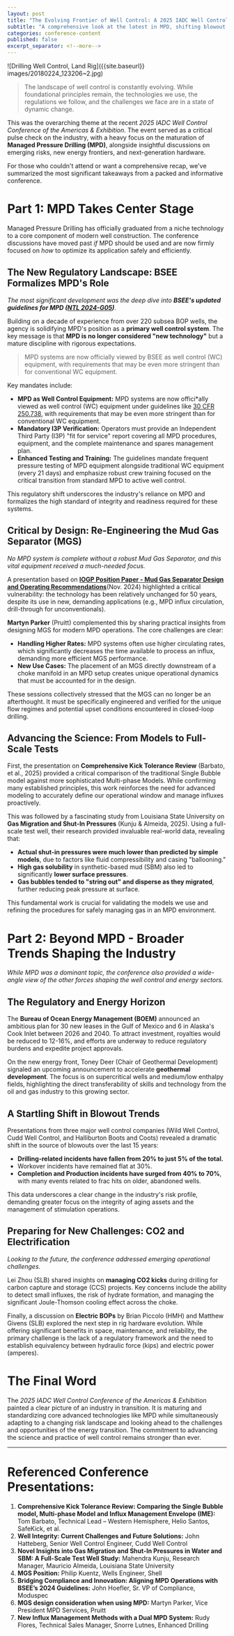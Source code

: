 ```yaml
---
layout: post
title: "The Evolving Frontier of Well Control: A 2025 IADC Well Control Conference Review"
subtitle: "A comprehensive look at the latest in MPD, shifting blowout trends, CO2 management, and the future of energy."
categories: conference-content
published: false
excerpt_separator: <!--more-->
---
```

![Drilling Well Control, Land Rig]({{site.baseurl}} images/20180224_123206~2.jpg)

> The landscape of well control is constantly evolving. While foundational principles remain, the technologies we use, the regulations we follow, and the challenges we face are in a state of dynamic change.

This was the overarching theme at the recent *2025 IADC Well Control Conference of the Americas & Exhibition*. The event served as a critical pulse check on the industry, with a heavy focus on the maturation of **Managed Pressure Drilling (MPD)**, alongside insightful discussions on emerging risks, new energy frontiers, and next-generation hardware.

For those who couldn't attend or want a comprehensive recap, we've summarized the most significant takeaways from a packed and informative conference.
<!--more-->

# Part 1: MPD Takes Center Stage

Managed Pressure Drilling has officially graduated from a niche technology to a core component of modern well construction. The conference discussions have moved past *if* MPD should be used and are now firmly focused on *how* to optimize its application safely and efficiently.

## The New Regulatory Landscape: BSEE Formalizes MPD's Role
*The most significant development was the deep dive into **BSEE's updated guidelines for MPD ([NTL 2024-G05](https://www.bsee.gov/sites/bsee.gov/files/2024-11/BSEE%20NTL%20No.%202024-G05%20Managed%20Pressure%20Drilling%20Projects%20Using%20a%20Subsea%20Blow%20Out%20Preventer.pdf))***.

Building on a decade of experience from over 220 subsea BOP wells, the agency is solidifying MPD's position as a **primary well control system**. The key message is that **MPD is no longer considered "new technology"** but a mature discipline with rigorous expectations.

> MPD systems are now officially viewed by BSEE as well control (WC) equipment, with requirements that may be even more stringent than for conventional WC equipment.

Key mandates include:
*   **MPD as Well Control Equipment:** MPD systems are now offici*ally viewed as well control (WC) equipment under guidelines like [30 CFR 250.738](https://www.govinfo.gov/content/pkg/CFR-2024-title30-vol2/pdf/CFR-2024-title30-vol2-sec250-738.pdf), with requirements that may be even more stringent than for conventional WC equipment.
*   **Mandatory I3P Verification:** Operators must provide an Independent Third Party (I3P) "fit for service" report covering all MPD procedures, equipment, and the complete maintenance and spares management plan.
*   **Enhanced Testing and Training:** The guidelines mandate frequent pressure testing of MPD equipment alongside traditional WC equipment (every 21 days) and emphasize robust crew training focused on the critical transition from standard MPD to active well control.

This regulatory shift underscores the industry's reliance on MPD and formalizes the high standard of integrity and readiness required for these systems.

## Critical by Design: Re-Engineering the Mud Gas Separator (MGS)
*No MPD system is complete without a robust Mud Gas Separator, and this vital equipment received a much-needed focus.*

A presentation based on **[IOGP Position Paper - Mud Gas Separator Design and Operating Recommendations](https://www.iogp.org/bookstore/product/mud-gas-separator-design-and-operating-recommendations/)**(Nov. 2024) highlighted a critical vulnerability: the technology has been relatively unchanged for 50 years, despite its use in new, demanding applications (e.g., MPD influx circulation, drill-through for unconventionals). 

**Martyn Parker** (Pruitt) complemented this by sharing practical insights from designing MGS for modern MPD operations. The core challenges are clear:

- **Handling Higher Rates:** MPD systems often use higher circulating rates, which significantly decreases the time available to process an influx, demanding more efficient MGS performance.
- **New Use Cases:** The placement of an MGS directly downstream of a choke manifold in an MPD setup creates unique operational dynamics that must be accounted for in the design.

These sessions collectively stressed that the MGS can no longer be an afterthought. It must be specifically engineered and verified for the unique flow regimes and potential upset conditions encountered in closed-loop drilling.

## Advancing the Science: From Models to Full-Scale Tests

First, the presentation on **Comprehensive Kick Tolerance Review** (Barbato, et al., 2025) provided a critical comparison of the traditional Single Bubble model against more sophisticated Multi-phase Models. While confirming many established principles, this work reinforces the need for advanced modeling to accurately define our operational window and manage influxes proactively.

This was followed by a fascinating study from Louisiana State University on **Gas Migration and Shut-In Pressures** (Kunju & Almeida, 2025). Using a full-scale test well, their research provided invaluable real-world data, revealing that:

- **Actual shut-in pressures were much lower than predicted by simple models**, due to factors like fluid compressibility and casing "ballooning."
- **High gas solubility** in synthetic-based mud (SBM) also led to significantly **lower surface pressures**.
- **Gas bubbles tended to "string out" and disperse as they migrated**, further reducing peak pressure at surface.

This fundamental work is crucial for validating the models we use and refining the procedures for safely managing gas in an MPD environment.

# Part 2: Beyond MPD - Broader Trends Shaping the Industry

*While MPD was a dominant topic, the conference also provided a wide-angle view of the other forces shaping the well control and energy sectors.*

## The Regulatory and Energy Horizon
The **Bureau of Ocean Energy Management (BOEM)** announced an ambitious plan for 30 new leases in the Gulf of Mexico and 6 in Alaska's Cook Inlet between 2026 and 2040. To attract investment, royalties would be reduced to 12-16%, and efforts are underway to reduce regulatory burdens and expedite project approvals.

On the new energy front, Toney Deer (Chair of Geothermal Development) signaled an upcoming announcement to accelerate **geothermal development**. The focus is on supercritical wells and medium/low enthalpy fields, highlighting the direct transferability of skills and technology from the oil and gas industry to this growing sector.

## A Startling Shift in Blowout Trends
Presentations from three major well control companies (Wild Well Control, Cudd Well Control, and Halliburton Boots and Coots) revealed a dramatic shift in the source of blowouts over the last 15 years:
*   **Drilling-related incidents have fallen from 20% to just 5% of the total.**
*   Workover incidents have remained flat at 30%.
*   **Completion and Production incidents have surged from 40% to 70%**, with many events related to frac hits on older, abandoned wells.

This data underscores a clear change in the industry's risk profile, demanding greater focus on the integrity of aging assets and the management of stimulation operations.

## Preparing for New Challenges: CO2 and Electrification
*Looking to the future, the conference addressed emerging operational challenges.*

Lei Zhou (SLB) shared insights on **managing CO2 kicks** during drilling for carbon capture and storage (CCS) projects. Key concerns include the ability to detect small influxes, the risk of hydrate formation, and managing the significant Joule-Thomson cooling effect across the choke.

Finally, a discussion on **Electric BOPs** by Brian Piccolo (HMH) and Matthew Givens (SLB) explored the next step in rig hardware evolution. While offering significant benefits in space, maintenance, and reliability, the primary challenge is the lack of a regulatory framework and the need to establish equivalency between hydraulic force (kips) and electric power (amperes).

# The Final Word

The *2025 IADC Well Control Conference of the Americas & Exhibition* painted a clear picture of an industry in transition. It is maturing and standardizing core advanced technologies like MPD while simultaneously adapting to a changing risk landscape and looking ahead to the challenges and opportunities of the energy transition. The commitment to advancing the science and practice of well control remains stronger than ever.

---

# Referenced Conference Presentations:

1.  **Comprehensive Kick Tolerance Review: Comparing the Single Bubble model, Multi-phase Model and Influx Management Envelope (IME):** Tom Barbato, Technical Lead – Western Hemisphere, Helio Santos, SafeKick, et al.
2.  **Well Integrity: Current Challenges and Future Solutions:** John Hatteberg, Senior Well Control Engineer, Cudd Well Control
3.  **Novel Insights into Gas Migration and Shut-In Pressures in Water and SBM: A Full-Scale Test Well Study:** Mahendra Kunju, Research Manager, Mauricio Almeida, Louisiana State University
4.  **MGS Position:** Philip Kuentz, Wells Engineer, Shell
5.  **Bridging Compliance and Innovation: Aligning MPD Operations with BSEE’s 2024 Guidelines:** John Hoefler, Sr. VP of Compliance, Moduspec
6.  **MGS design consideration when using MPD:** Martyn Parker, Vice President MPD Services, Pruitt
7.  **New Influx Management Methods with a Dual MPD System:** Rudy Flores, Technical Sales Manager, Snorre Lutnes, Enhanced Drilling
